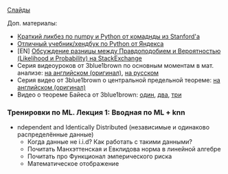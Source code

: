 [Слайды](./lecture01_intro_knn_naive_bayes.pdf)

Доп. материалы:
* [Краткий ликбез по numpy и Python от комаднды из Stanford'а](https://cs231n.github.io/python-numpy-tutorial/)
* [Отличный учебник/хендбук по Python от Яндекса](https://academy.yandex.ru/handbook/python)
 * [EN] [Обсуждение разницы между Правдоподобием и Вероятностью (Likelihood и Probability) на StackExchange](https://stats.stackexchange.com/questions/2641/what-is-the-difference-between-likelihood-and-probability)
 * Серия видеоуроков от 3blue1brown по основным моментам в мат. анализе: [на английском (оригинал)](https://www.youtube.com/playlist?list=PLZHQObOWTQDMsr9K-rj53DwVRMYO3t5Yr), [на русском](https://www.youtube.com/watch?v=qd0rzmSGPWg&list=PLVjLpKXnAGLVbrcJdDb0a2RS6MmRCgxJz&pp=iAQB)
 * Серия видео от 3blue1brown о центральной предельной теореме: [на английском (оригинал)](https://www.youtube.com/playlist?list=PLZHQObOWTQDOMxJDswBaLu8xBMKxSTvg8)
 * Видео о теореме Байеса от 3blue1brown: [один](https://www.youtube.com/watch?v=HZGCoVF3YvM), [два](https://www.youtube.com/watch?v=lG4VkPoG3ko), [три](https://www.youtube.com/watch?v=U_85TaXbeIo)

### Тренировки по ML. Лекция 1: Вводная по ML + knn

* ndependent and Identically Distributed (независимые и одинаково распределённые данные) 
    - Когда данные не i.i.d? Как работать с такими данными?
    - Почитать Манхэттенская и Евклидова норма в линейной алгебре
    - Почитать про Функционал эмперического риска
    - Математическое отображение